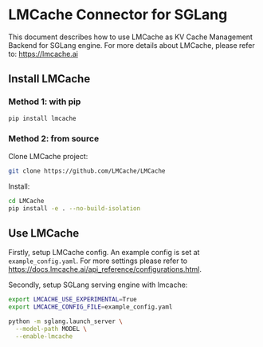 # LMCache Connector for SGLang

This document describes how to use LMCache as KV Cache Management Backend for SGLang engine.
For more details about LMCache, please refer to: https://lmcache.ai

## Install LMCache

### Method 1: with pip

```bash
pip install lmcache
```

### Method 2: from source

Clone LMCache project:

```bash
git clone https://github.com/LMCache/LMCache
```

Install:

```bash
cd LMCache
pip install -e . --no-build-isolation
```


## Use LMCache

Firstly, setup LMCache config. An example config is set at `example_config.yaml`. For more settings please refer to https://docs.lmcache.ai/api_reference/configurations.html.

Secondly, setup SGLang serving engine with lmcache:

```bash
export LMCACHE_USE_EXPERIMENTAL=True
export LMCACHE_CONFIG_FILE=example_config.yaml

python -m sglang.launch_server \
  --model-path MODEL \
  --enable-lmcache
```
